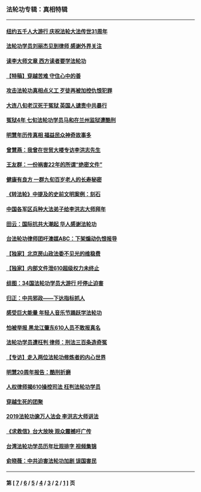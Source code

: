 ### 法轮功专辑：真相特辑
---
#### [纽约五千人大游行 庆祝法轮大法传世31周年](../../pages/nf4389/n13995110.md?07150430) 
#### [法轮功学员刘丽杰见到律师 感谢外界关注](../../pages/nf4389/n13927012.md?07150430) 
#### [读李大师文章 西方读者要学法轮功](../../pages/nf4389/n13925142.md?07150430) 
#### [【特稿】穿越苦难 守住心中的善](../../pages/nf4389/n13784979.md?07150430) 
#### [攻击法轮功真相点义工 歹徒再被加控仇恨犯罪](../../pages/nf4389/n13601019.md?07150430) 
#### [大连八旬老汉死于冤狱 英国人谴责中共暴行](../../pages/nf4389/n13480118.md?07150430) 
#### [冤狱4年 七旬法轮功学员马和在兰州监狱遭酷刑](../../pages/nf4389/n13304688.md?07150430) 
#### [明慧年历传真相 福益民众神奇故事多](../../pages/nf4389/n13294545.md?07150430) 
#### [曾慧燕：我曾在世贸大楼专访李洪志先生](../../pages/nf4389/n12898729.md?07150430) 
#### [王友群：一份祸害22年的所谓“绝密文件”](../../pages/nf4389/n12871750.md?07150430) 
#### [健康有良方 一群九旬百岁老人的长寿秘密](../../pages/nf4389/n12847475.md?07150430) 
#### [《转法轮》中提及的史前文明案例：刻石](../../pages/nf4389/n12758577.md?07150430) 
#### [中国各军区兵种大法弟子给李洪志大师拜年](../../pages/nf4389/n12750047.md?07150430) 
#### [田云：国际抗共大潮起 华人感谢法轮功](../../pages/nf4389/n12357708.md?07150430) 
#### [台法轮功律师团吁澳媒ABC：下架煽动仇恨报导](../../pages/nf4389/n12279917.md?07150430) 
#### [【独家】北京房山政法委不见光的维稳费](../../pages/nf4389/n12031979.md?07150430) 
#### [【独家】内部文件泄610超级权力未终止](../../pages/nf4389/n12023895.md?07150430) 
#### [组图：34国法轮功学员大游行 吁停止迫害](../../pages/nf4389/n11492658.md?07150430) 
#### [归正：中共邪政——下达指标抓人](../../pages/nf4389/n11474770.md?07150430) 
#### [感受巨大能量 年轻人音乐节踊跃学法轮功](../../pages/nf4389/n11441981.md?07150430) 
#### [怕被举报 黑龙江肇东610人员不敢报真名](../../pages/nf4389/n11436499.md?07150430) 
#### [法轮功学员遭枉判 律师：刑法三百条造奇冤](../../pages/nf4389/n11433943.md?07150430) 
#### [【专访】走入两位法轮功修炼者的内心世界](../../pages/nf4389/n11415623.md?07150430) 
#### [明慧20周年报告：酷刑折磨](../../pages/nf4389/n11387954.md?07150430) 
#### [人权律师揭610操控司法 枉判法轮功学员](../../pages/nf4389/n11313370.md?07150430) 
#### [穿越生死的团聚](../../pages/nf4389/n11258922.md?07150430) 
#### [2019法轮功逾万人法会 李洪志大师讲法](../../pages/nf4389/n11265303.md?07150430) 
#### [《求救信》台大放映 观众震撼吁广传](../../pages/nf4389/n10922251.md?07150430) 
#### [台湾法轮功学员历年壮观排字 视频集锦](../../pages/nf4389/n10878789.md?07150430) 
#### [俞晓薇：中共迫害法轮功加剧 误国害民](../../pages/nf4389/n10859260.md?07150430) 

---
#### 第 [ [7](./7.md?07150430) / [6](./6.md?07150430) / [5](./5.md?07150430) / [4](./4.md?07150430) / [3](./3.md?07150430) / [2](./2.md?07150430) / [1](./1.md?07150430) ] 页

